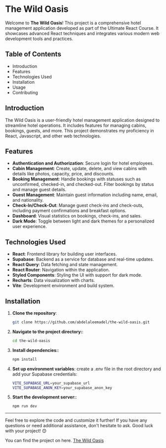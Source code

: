 # The Wild Oasis

Welcome to **The Wild Oasis**! This project is a comprehensive hotel management application developed as part of the Ultimate React Course. It showcases advanced React techniques and integrates various modern web development tools and practices.

## Table of Contents

- Introduction
- Features
- Technologies Used
- Installation
- Usage
- Contributing

## Introduction

The Wild Oasis is a user-friendly hotel management application designed to streamline hotel operations. It includes features for managing cabins, bookings, guests, and more. This project demonstrates my proficiency in React, Javascript, and other web technologies.

## Features

- **Authentication and Authorization**: Secure login for hotel employees.
- **Cabin Management**: Create, update, delete, and view cabins with details like photos, capacity, price, and discounts.
- **Booking Management**: Handle bookings with statuses such as unconfirmed, checked-in, and checked-out. Filter bookings by status and manage guest details.
- **Guest Management**: Maintain guest information including name, email, and nationality.
- **Check-In/Check-Out**: Manage guest check-ins and check-outs, including payment confirmations and breakfast options.
- **Dashboard**: Visual statistics on bookings, check-ins, and sales.
- **Dark Mode**: Toggle between light and dark themes for a personalized user experience.

## Technologies Used

- **React**: Frontend library for building user interfaces.
- **Supabase**: Backend as a service for database and real-time updates.
- **React Query**: Data fetching and state management.
- **React Router**: Navigation within the application.
- **Styled Components**: Styling the UI with support for dark mode.
- **Recharts**: Data visualization with charts.
- **Vite**: Development environment and build system.

## Installation

1. **Clone the repository**:
   ```bash
   git clone https://github.com/abdelaleemadel/the-wild-oasis.git
   ```
2. **Navigate to the project directory:**:
   ```bash
   cd the-wild-oasis
   ```
3. **Install dependencies:**:

   ```bash
   npm install
   ```

4. **Set up environment variables**: create a .env file in the root directory and add your Supabase credentials:

   ```bash
   VITE_SUPABASE_URL=your_supabase_url
   VITE_SUPABASE_ANON_KEY=your_supabase_anon_key
   ```

5. **Start the development server:**:

   ```bash
   npm run dev
   ```

<hr/>

Feel free to explore the code and customize it further! If you have any questions or need additional assistance, don't hesitate to ask. Good luck with your project! 😊

You can find the project on here. <a href="https://the-wild-oasis-pi-topaz.vercel.app/" target="_blank"> The Wild Oasis </a>
